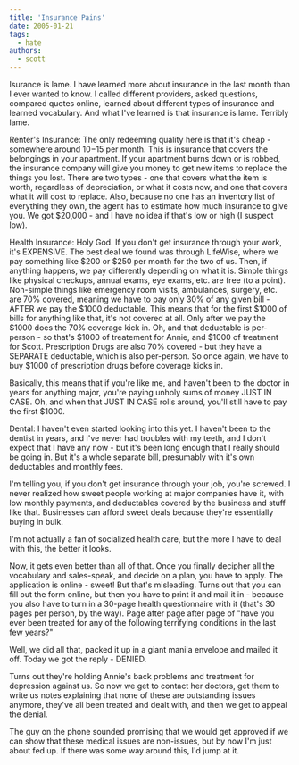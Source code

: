 ```yaml
---
title: 'Insurance Pains'
date: 2005-01-21
tags:
  - hate
authors:
  - scott
---
```


Isurance is lame. I have learned more about insurance in the last month than I ever wanted to know. I called different providers, asked questions, compared quotes online, learned about different types of insurance and learned vocabulary. And what I've learned is that insurance is lame. Terribly lame.

Renter's Insurance: The only redeeming quality here is that it's cheap - somewhere around $10-$15 per month. This is insurance that covers the belongings in your apartment. If your apartment burns down or is robbed, the insurance company will give you money to get new items to replace the things you lost. There are two types - one that covers what the item is worth, regardless of depreciation, or what it costs now, and one that covers what it will cost to replace. Also, because no one has an inventory list of everything they own, the agent has to estimate how much insurance to give you. We got $20,000 - and I have no idea if that's low or high (I suspect low).

Health Insurance: Holy God. If you don't get insurance through your work, it's EXPENSIVE. The best deal we found was through LifeWise, where we pay something like $200 or $250 per month for the two of us. Then, if anything happens, we pay differently depending on what it is. Simple things like physical checkups, annual exams, eye exams, etc. are free (to a point). Non-simple things like emergency room visits, ambulances, surgery, etc. are 70% covered, meaning we have to pay only 30% of any given bill - AFTER we pay the $1000 deductable. This means that for the first $1000 of bills for anything like that, it's not covered at all. Only after we pay the $1000 does the 70% coverage kick in. Oh, and that deductable is per-person - so that's $1000 of treatement for Annie, and $1000 of treatment for Scott. Prescription Drugs are also 70% covered - but they have a SEPARATE deductable, which is also per-person. So once again, we have to buy $1000 of prescription drugs before coverage kicks in.

Basically, this means that if you're like me, and haven't been to the doctor in years for anything major, you're paying unholy sums of money JUST IN CASE. Oh, and when that JUST IN CASE rolls around, you'll still have to pay the first $1000.

Dental: I haven't even started looking into this yet. I haven't been to the dentist in years, and I've never had troubles with my teeth, and I don't expect that I have any now - but it's been long enough that I really should be going in. But it's a whole separate bill, presumably with it's own deductables and monthly fees.

I'm telling you, if you don't get insurance through your job, you're screwed. I never realized how sweet people working at major companies have it, with low monthly payments, and deductables covered by the business and stuff like that. Businesses can afford sweet deals because they're essentially buying in bulk.

I'm not actually a fan of socialized health care, but the more I have to deal with this, the better it looks.

Now, it gets even better than all of that. Once you finally decipher all the vocabulary and sales-speak, and decide on a plan, you have to apply. The application is online - sweet! But that's misleading. Turns out that you can fill out the form online, but then you have to print it and mail it in - because you also have to turn in a 30-page health questionnaire with it (that's 30 pages per person, by the way). Page after page after page of "have you ever been treated for any of the following terrifying conditions in the last few years?"

Well, we did all that, packed it up in a giant manila envelope and mailed it off. Today we got the reply - DENIED.

Turns out they're holding Annie's back problems and treatment for depression against us. So now we get to contact her doctors, get them to write us notes explaining that none of these are outstanding issues anymore, they've all been treated and dealt with, and then we get to appeal the denial.

The guy on the phone sounded promising that we would get approved if we can show that these medical issues are non-issues, but by now I'm just about fed up. If there was some way around this, I'd jump at it.
